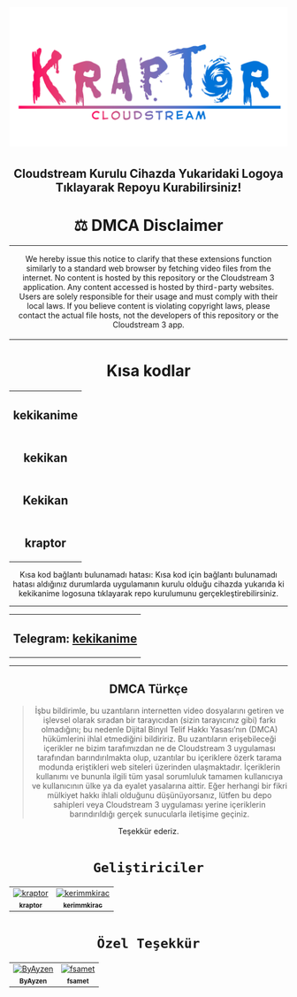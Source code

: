 <h1 align="center">
  <br>
  <a href="https://kraptor123.github.io/redirect/?r=cloudstreamrepo://raw.githubusercontent.com/Kraptor123/cs-kraptor/refs/heads/master/repo.json"><img src="https://raw.githubusercontent.com/Kraptor123/cs-kraptor/refs/heads/master/.github/icons/logo/kraptorlogo.png" alt="Kraptor"></a>
</h1>

<h2 align="center">
Cloudstream Kurulu Cihazda Yukaridaki Logoya Tıklayarak Repoyu Kurabilirsiniz!
</h2>

<h1 align="center">
⚖ DMCA Disclaimer
  </h1>
<table>
<tr>
<td align="center">
  
  
We hereby issue this notice to clarify that these extensions function similarly to a standard web browser by fetching video files from the internet. 
No content is hosted by this repository or the Cloudstream 3 application. Any content accessed is hosted by third-party websites. Users are solely responsible for their usage and must comply with their local laws. 
If you believe content is violating copyright laws, please contact the actual file hosts, not the developers of this repository or the Cloudstream 3 app.


</td>
</tr>
</table>

<h1 align="center"> 
  Kısa kodlar
  </h1>
  
 <div align="center">

<table>
  <tr>
    <td align="center"><h2>kekikanime</h3></td>
      <tr>
    <td align="center"><h2>kekikan</h3></td>
          <tr>
    <td align="center"><h2>Kekikan</h3></td>
              <tr>
    <td align="center"><h2>kraptor</h3></td>
  </tr>
</table>

Kısa kod bağlantı bulunamadı hatası: Kısa kod için bağlantı bulunamadı hatası aldığınız durumlarda uygulamanın kurulu olduğu cihazda yukarıda ki kekikanime logosuna tıklayarak repo kurulumunu gerçekleştirebilirsiniz.

---

<table>
  <tr>
    <td align="center">
      <h2>
        Telegram: 
        <a href="https://t.me/kekikanime" target="_blank" rel="noopener noreferrer">
          kekikanime
        </a>
      </h2>
    </td>
  </tr>
</table>

---

## DMCA Türkçe

>İşbu bildirimle, bu uzantıların internetten video dosyalarını getiren ve işlevsel olarak sıradan bir tarayıcıdan (sizin tarayıcınız gibi) farkı olmadığını; bu nedenle Dijital Binyıl Telif Hakkı Yasası’nın (DMCA) hükümlerini ihlal etmediğini bildiririz. Bu uzantıların erişebileceği içerikler ne bizim tarafımızdan ne de Cloudstream 3 uygulaması tarafından barındırılmakta olup, uzantılar bu içeriklere özerk tarama modunda eriştikleri web siteleri üzerinden ulaşmaktadır. İçeriklerin kullanımı ve bununla ilgili tüm yasal sorumluluk tamamen kullanıcıya ve kullanıcının ülke ya da eyalet yasalarına aittir. Eğer herhangi bir fikri mülkiyet hakkı ihlali olduğunu düşünüyorsanız, lütfen bu depo sahipleri veya Cloudstream 3 uygulaması yerine içeriklerin barındırıldığı gerçek sunucularla iletişime geçiniz.

Teşekkür ederiz.

# `Geliştiriciler`

<table>
  <tr>
    <td align="center">
      <a href="https://github.com/Kraptor123">
        <img src="https://avatars.githubusercontent.com/u/89366989?v=4" width="80;" alt="kraptor"/><br />
        <sub><b>kraptor</b></sub>
        </a>
    </td>
     <td align="center">
      <a href="https://github.com/kerimmkirac">
        <img src="https://avatars.githubusercontent.com/u/127618379?v=4" width="80;" alt="kerimmkirac"/><br />
        <sub><b>kerimmkirac</b></sub>
        </a>
    </td>
  </tr>
</table>


# `Özel Teşekkür`

<table>
  <tr>
    <td align="center">
      <a href="https://github.com/ByAyzen">
        <img src="https://avatars.githubusercontent.com/u/189399597?v=4" width="80;" alt="ByAyzen"/><br />
        <sub><b>ByAyzen</b></sub>
        </a>
    </td>
     <td align="center">
      <a href="https://github.com/fsamet">
        <img src="https://avatars.githubusercontent.com/u/182527968?v=4" width="80;" alt="fsamet"/><br />
        <sub><b>fsamet</b></sub>
        </a>
    </td>
  </tr>
</table>


 </div>
